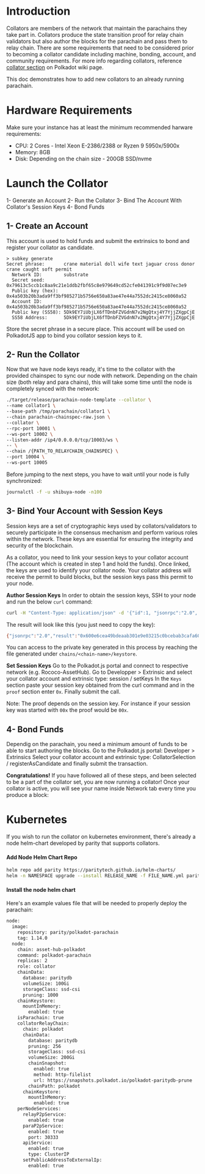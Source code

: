 # Introduction
Collators are members of the network that maintain the parachains they take part in. Collators produce the state transition proof for relay chain validators but also author the blocks for the parachain and pass them to relay chain. There are some requirements that need to be considered prior to becoming a collator candidate including machine, bonding, account, and community requirements. For more info regarding collators, reference [collator section](https://wiki.polkadot.network/docs/learn-collator) on Polkadot wiki page.

This doc demonstrates how to add new collators to an already running parachain.

# Hardware Requirements
Make sure your instance has at least the minimum recommended harware requirements:
- CPU: 2 Cores - Intel Xeon E-2386/2388 or Ryzen 9 5950x/5900x
- Memory: 8GB 
- Disk: Depending on the chain size - 200GB SSD/nvme

# Launch the Collator 
1- Generate an Account
2- Run the Collator
3- Bind The Account With Collator's Session Keys
4- Bond Funds


## 1- Create an Account
This account is used to hold funds and submit the extrinsics to bond and register your collator as candidate.

```
> subkey generate
Secret phrase:       crane material doll wife text jaguar cross donor crane caught soft permit
  Network ID:        substrate
  Secret seed:       0x79613c5ccb1c8aa9c21e1ddb2fbf65c8e979649cd52cfe041391c9f9d07ec3e9
  Public key (hex):  0x4a503b20b3ada9ff3bf985271b5756e650a83ae47e44a7552dc2415ce8060a52
  Account ID:        0x4a503b20b3ada9ff3bf985271b5756e650a83ae47e44a7552dc2415ce8060a52
  Public key (SS58): 5Dk9EY7iUbjLX6fTDnbFZVGdnN7v2NgQtxj4Y7YjjZXgpCjE
  SS58 Address:      5Dk9EY7iUbjLX6fTDnbFZVGdnN7v2NgQtxj4Y7YjjZXgpCjE
```

Store the secret phrase in a secure place. This account will be used on PolkadotJS app to bind you collator session keys to it.

## 2- Run the Collator
Now that we have node keys ready, it's time to the collator with the provided chainspec to sync our node with network. Depending on the chain size (both relay and para chains), this will take some time until the node is completely synced with the network:

```bash
./target/release/parachain-node-template --collator \
--name collator1 \
--base-path /tmp/parachain/collator1 \
--chain parachain-chainspec-raw.json \
--collator \ 
--rpc-port 10001 \
--ws-port 10002 \
--listen-addr /ip4/0.0.0.0/tcp/10003/ws \
-- \
--chain /{PATH_TO_RELAYCHAIN_CHAINSPEC} \
--port 10004 \
--ws-port 10005
```

Before jumping to the next steps, you have to wait until your node is fully synchronized:
```bash
journalctl -f -u shibuya-node -n100
```

## 3- Bind Your Account with Session Keys
Session keys are a set of cryptographic keys used by collators/validators to securely participate in the consensus mechanism and perform various roles within the network. These keys are essential for ensuring the integrity and security of the blockchain.

As a collator, you need to link your session keys to your collator account (The account which is created in step 1 and hold the funds). Once linked, the keys are used to identify your collator node. Your collator address will receive the permit to build blocks, but the session keys pass this permit to your node. 

**Author Session Keys**
In order to obtain the session keys, SSH to your node and run the below `curl` command:
```bash
curl -H "Content-Type: application/json" -d '{"id":1, "jsonrpc":"2.0", "method": "author_rotateKeys", "params":[]}' http://localhost:9944
```

The result will look like this (you just need to copy the key):
```bash
{"jsonrpc":"2.0","result":"0x600e6cea49bdeaab301e9e03215c0bcebab3cafa608fe3b8fb6b07a820386048","id":1}
```
You can access to the private key generated in this process by reaching the file generated under `chains/<chain-name>/keystore`.

**Set Session Keys**
Go to the Polkadot.js portal and connect to respective network (e.g. Rococo-AssetHub).
Go to Developper > Extrinsic and select your collator account and extrinsic type: session / setKeys
In the `Keys` section paste your session key obtained from the curl command and in the `proof` section enter `0x`.  Finally submit the call.

Note: The proof depends on the session key. For instance if your session key was started with `00x` the proof would be `00x`.


## 4- Bond Funds
Dependig on the parachain, you need a minimum amount of funds to be able to start authoring the blocks.
Go to the Polkadot.js portal: Developer > Extrinsics
Select your collator account and extrinsic type: CollatorSelection / registerAsCandidate
and finally submit the transaction.


**Congratulations!**
If you have followed all of these steps, and been selected to be a part of the collator set, you are now running a collator!
Once your collator is active, you will see your name inside Network tab every time you produce a block:



# Kubernetes
If you wish to run the collator on kubernetes environment, there's already a node helm-chart developed by parity that supports collators.

#### Add Node Helm Chart Repo
```bash
helm repo add parity https://paritytech.github.io/helm-charts/
helm -n NAMESPACE upgrade --install RELEASE_NAME -f FILE_NAME.yml parity/node
```

#### Install the node helm chart
Here's an example values file that will be needed to properly deploy the parachain:
```bash
node:
  image:
    repository: parity/polkadot-parachain
    tag: 1.14.0 
  node:
    chain: asset-hub-polkadot
    command: polkadot-parachain
    replicas: 2
    role: collator
    chainData:
      database: paritydb
      volumeSize: 100Gi
      storageClass: ssd-csi
      pruning: 1000
    chainKeystore:
      mountInMemory:
        enabled: true
    isParachain: true
    collatorRelayChain:
      chain: polkadot
      chainData:
        database: paritydb
        pruning: 256
        storageClass: ssd-csi
        volumeSize: 200Gi
        chainSnapshot:
          enabled: true
          method: http-filelist
          url: https://snapshots.polkadot.io/polkadot-paritydb-prune
        chainPath: polkadot
      chainKeystore:
        mountInMemory:
          enabled: true
    perNodeServices:
      relayP2pService:
        enabled: true
      paraP2pService:
        enabled: true
        port: 30333
      apiService:
        enabled: true
        type: ClusterIP
      setPublicAddressToExternalIp:
        enabled: true
```
